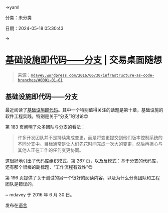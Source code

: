 →yaml

分类：未分类

日期：2024-05-18 05:30:43

→

# [基础设施即代码——分支](https://mdavey.wordpress.com/2016/06/30/infrastructure-as-code-branches/) | 交易桌面随想

> 来源：[`mdavey.wordpress.com/2016/06/30/infrastructure-as-code-branches/#0001-01-01`](https://mdavey.wordpress.com/2016/06/30/infrastructure-as-code-branches/#0001-01-01)

## 基础设施即代码——分支

最近阅读了[基础设施即代码](http://shop.oreilly.com/product/0636920039297.do)。其中一个特别值得关注的话题是第十章，基础设施的软件工程实践。特别是关于“分支”的讨论😊

第 183 页阐明了众多团队与分支的看法：

> 许多开发团队并不是持续集成变更，而是将变更提交到他们版本控制系统的不同分支中。目标通常是让人们先花时间完成一次大的变更，然后再担心与其他人正在工作的任何变更协同。

这很好地引出了代码库组织模式，第 267 页，以及反模式：基于分支的代码库，还有那个很棒的副标题，“工作流程有效性”😊

第 196 页提供了关于测试的另一个很好的阅读内容，以及为什么分离团队和工程团队是错误的。

~ mdavey 于 2016 年 6 月 30 日。

发布在[语言](https://mdavey.wordpress.com/category/languages/)
